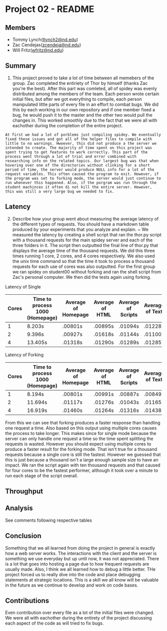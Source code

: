 Project 02 - README
===================

Members
-------
- Tommy Lynch(tlynch2@nd.edu)
- Zac Cendejas(zcendeja@nd.edu)
- Will Fritz(wfritz@nd.edu)

Summary
-------
1.    This project proved to take a lot of time between all memebers of the group. Zac completed the entiriety of Thor by himself (thanks Zac you're the best). After this part was comleted, all of spidey was evenly distributed among the members of the team. Each person wrote certain initial files, but after we got everything to compile, each person manipulated little parts of every file in an effort to combat bugs. We did this by each working in our own repository and if one member fixed a bug, he would push it to the master and the other two would pull the changes in. This worked smoothly due to the fact that we were all with eachother during the completion of the entire project. 

    At first we had a lot of porblems just compiling spidey. We eventually fixed these issues and got all of the helper files to compile with little to no warnings. Hwoever, this did not produce a the server we intended to create. The majority of time spent on this project was spent trying to get features to work correctly. This part of the process went through a lot of trial and error combined with researching info on the related topics. Our largest bug was that when hovering over one of the directories without clinking for a short period of time, the server would produce NULL info for a lot of the request variables. This often caused the program to exit. However, if the program was set to forking mode, the server would just continue to run whenever this happened. Also, if the porgram was run through the student machinces it often di not kill the entire server. However, this was still a very large bug we needed to fix.

Latency
-------
2. Describe how your group went about measuring the average latency of the different types of requests. You should have a markdown table produced by your experiments that you analyze and explain.
~ We measured the latency by creating a shell script that ran the thor.py script with a thousand requests for the main spidey server and each of the three folders in it. The script then outputted the final line of thor.py that displays the average time of the thousand requests. We did this three times running 1 core, 2 cores, and 4 cores respectively. We also used the unix time command so that the time it took to process a thousand requests for each use of cores was also outputted. For the first group we ran spidey on student00 without forking and ran the shell script from Zac's personal computer. We then did the tests again using forking.

Latency of Single

| Cores | Time to process 1000 (Homepage) | Average of Homepage | Average of HTML | Average of Scripts | Average of Text |
|-------|---------------------------------|---------------------|-----------------|--------------------|-----------------|
|   1   |            8.203s               |       .00801s       |     .00895s     |       .01094s      |     .01228s     |
|   2   |            9.396s               |       .00927s       |     .01618s     |       .01144s      |     .01100s     |
|   4   |           13.405s               |       .01318s       |     .01290s     |       .01289s      |     .01285s     |

Latency of Forking

| Cores | Time to process 1000 (Homepage) | Average of Homepage | Average of HTML | Average of Scripts | Average of Text |
|-------|---------------------------------|---------------------|-----------------|--------------------|-----------------|
|   1   |        8.194s                   |       .00801s       |     .00991s     |       .00887s      |     .00849s     |
|   2   |       11.694s                   |       .01117s       |     .01276s     |       .01043s      |     .01165s     |
|   4   |       16.919s                   |       .01460s       |     .01264s     |       .01316s      |     .01438s     |

From this we can see that forking produces a faster response than handling one request a time. Also based on this output using multiple cores causes the process to take longer. This makes since for single mode because the server can only handle one request a time so the time spent splitting the requests is wasted. However you should expect using multiple cores to produce a faster result for the forking mode. That isn't true for a thousand requests because a single core is still the fastest. However we guessed that this is just because a thousand isn't a large enough sample size to have an impact. We ran the script again with ten thousand requests and that caused for four cores to be the fastest performer, although it took over a minute to run each stage of the script overall. 

Throughput
----------

Analysis
--------
See comments following respective tables

Conclusion
----------

Something that we all learned from doing the project in general is exactly how a web server works. The interactions with the client and the server is something we use everyday but up until now, it was not appreciated. There is a lot that goes into hosting a page due to how frequent requests are usually made. Also, I think we all learned how to debug a little better. THe project forced us to really dive into the code and place debugging statements at strategic locations. This is a skill we all know will be valuable in the future as we continue to develop and work on code bases.

Contributions
-------------
Even contribution over every file as a lot of the initial files were changed. We were all with eachother during the entirety of the project discussing each aspect of the code as will tried to fix bugs.
